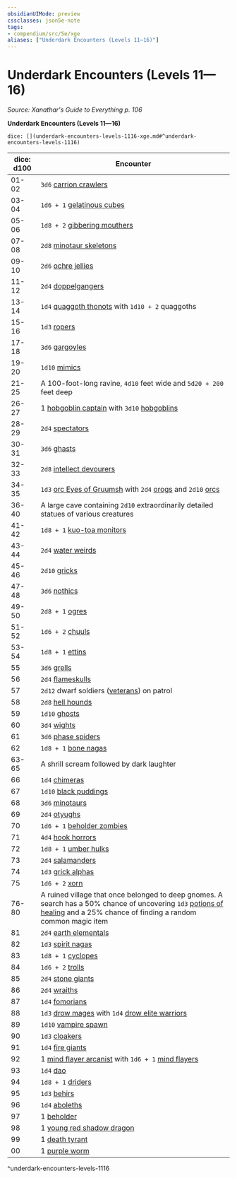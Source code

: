 ```yaml
---
obsidianUIMode: preview
cssclasses: json5e-note
tags:
- compendium/src/5e/xge
aliases: ["Underdark Encounters (Levels 11—16)"]
---
```

# Underdark Encounters (Levels 11—16)
*Source: Xanathar's Guide to Everything p. 106* 

**Underdark Encounters (Levels 11—16)**

`dice: [](underdark-encounters-levels-1116-xge.md#^underdark-encounters-levels-1116)`

| dice: d100 | Encounter |
|------------|-----------|
| 01-02 | `3d6` [carrion crawlers](/3-Mechanics/CLI/bestiary/monstrosity/carrion-crawler.md) |
| 03-04 | `1d6 + 1` [gelatinous cubes](/3-Mechanics/CLI/bestiary/ooze/gelatinous-cube.md) |
| 05-06 | `1d8 + 2` [gibbering mouthers](/3-Mechanics/CLI/bestiary/aberration/gibbering-mouther.md) |
| 07-08 | `2d8` [minotaur skeletons](/3-Mechanics/CLI/bestiary/undead/minotaur-skeleton.md) |
| 09-10 | `2d6` [ochre jellies](/3-Mechanics/CLI/bestiary/ooze/ochre-jelly.md) |
| 11-12 | `2d4` [doppelgangers](/3-Mechanics/CLI/bestiary/monstrosity/doppelganger.md) |
| 13-14 | `1d4` [quaggoth thonots](/3-Mechanics/CLI/bestiary/humanoid/quaggoth-thonot.md) with `1d10 + 2` quaggoths |
| 15-16 | `1d3` [ropers](/3-Mechanics/CLI/bestiary/monstrosity/roper.md) |
| 17-18 | `3d6` [gargoyles](/3-Mechanics/CLI/bestiary/elemental/gargoyle.md) |
| 19-20 | `1d10` [mimics](/3-Mechanics/CLI/bestiary/monstrosity/mimic.md) |
| 21-25 | A 100-foot-long ravine, `4d10` feet wide and `5d20 + 200` feet deep |
| 26-27 | 1 [hobgoblin captain](/3-Mechanics/CLI/bestiary/humanoid/hobgoblin-captain.md) with `3d10` [hobgoblins](/3-Mechanics/CLI/bestiary/humanoid/hobgoblin.md) |
| 28-29 | `2d4` [spectators](/3-Mechanics/CLI/bestiary/aberration/spectator.md) |
| 30-31 | `3d6` [ghasts](/3-Mechanics/CLI/bestiary/undead/ghast.md) |
| 32-33 | `2d8` [intellect devourers](/3-Mechanics/CLI/bestiary/aberration/intellect-devourer.md) |
| 34-35 | `1d3` [orc Eyes of Gruumsh](/3-Mechanics/CLI/bestiary/humanoid/orc-eye-of-gruumsh.md) with `2d4` [orogs](/3-Mechanics/CLI/bestiary/humanoid/orog.md) and `2d10` [orcs](/3-Mechanics/CLI/bestiary/humanoid/orc.md) |
| 36-40 | A large cave containing `2d10` extraordinarily detailed statues of various creatures |
| 41-42 | `1d8 + 1` [kuo-toa monitors](/3-Mechanics/CLI/bestiary/humanoid/kuo-toa-monitor.md) |
| 43-44 | `2d4` [water weirds](/3-Mechanics/CLI/bestiary/elemental/water-weird.md) |
| 45-46 | `2d10` [gricks](/3-Mechanics/CLI/bestiary/monstrosity/grick.md) |
| 47-48 | `3d6` [nothics](/3-Mechanics/CLI/bestiary/aberration/nothic.md) |
| 49-50 | `2d8 + 1` [ogres](/3-Mechanics/CLI/bestiary/giant/ogre.md) |
| 51-52 | `1d6 + 2` [chuuls](/3-Mechanics/CLI/bestiary/aberration/chuul.md) |
| 53-54 | `1d8 + 1` [ettins](/3-Mechanics/CLI/bestiary/giant/ettin.md) |
| 55 | `3d6` [grells](/3-Mechanics/CLI/bestiary/aberration/grell.md) |
| 56 | `2d4` [flameskulls](/3-Mechanics/CLI/bestiary/undead/flameskull.md) |
| 57 | `2d12` dwarf soldiers ([veterans](/3-Mechanics/CLI/bestiary/humanoid/veteran.md)) on patrol |
| 58 | `2d8` [hell hounds](/3-Mechanics/CLI/bestiary/fiend/hell-hound.md) |
| 59 | `1d10` [ghosts](/3-Mechanics/CLI/bestiary/undead/ghost.md) |
| 60 | `3d4` [wights](/3-Mechanics/CLI/bestiary/undead/wight.md) |
| 61 | `3d6` [phase spiders](/3-Mechanics/CLI/bestiary/monstrosity/phase-spider.md) |
| 62 | `1d8 + 1` [bone nagas](/3-Mechanics/CLI/bestiary/undead/bone-naga-guardian.md) |
| 63-65 | A shrill scream followed by dark laughter |
| 66 | `1d4` [chimeras](/3-Mechanics/CLI/bestiary/monstrosity/chimera.md) |
| 67 | `1d10` [black puddings](/3-Mechanics/CLI/bestiary/ooze/black-pudding.md) |
| 68 | `3d6` [minotaurs](/3-Mechanics/CLI/bestiary/monstrosity/minotaur.md) |
| 69 | `2d4` [otyughs](/3-Mechanics/CLI/bestiary/aberration/otyugh.md) |
| 70 | `1d6 + 1` [beholder zombies](/3-Mechanics/CLI/bestiary/undead/beholder-zombie.md) |
| 71 | `4d4` [hook horrors](/3-Mechanics/CLI/bestiary/monstrosity/hook-horror.md) |
| 72 | `1d8 + 1` [umber hulks](/3-Mechanics/CLI/bestiary/monstrosity/umber-hulk.md) |
| 73 | `2d4` [salamanders](/3-Mechanics/CLI/bestiary/elemental/salamander.md) |
| 74 | `1d3` [grick alphas](/3-Mechanics/CLI/bestiary/monstrosity/grick-alpha.md) |
| 75 | `1d6 + 2` [xorn](/3-Mechanics/CLI/bestiary/elemental/xorn.md) |
| 76-80 | A ruined village that once belonged to deep gnomes. A search has a 50% chance of uncovering `1d3` [potions of healing](/3-Mechanics/CLI/items/potion-of-healing.md) and a 25% chance of finding a random common magic item |
| 81 | `2d4` [earth elementals](/3-Mechanics/CLI/bestiary/elemental/earth-elemental.md) |
| 82 | `1d3` [spirit nagas](/3-Mechanics/CLI/bestiary/monstrosity/spirit-naga.md) |
| 83 | `1d8 + 1` [cyclopes](/3-Mechanics/CLI/bestiary/giant/cyclops.md) |
| 84 | `1d6 + 2` [trolls](/3-Mechanics/CLI/bestiary/giant/troll.md) |
| 85 | `2d4` [stone giants](/3-Mechanics/CLI/bestiary/giant/stone-giant.md) |
| 86 | `2d4` [wraiths](/3-Mechanics/CLI/bestiary/undead/wraith.md) |
| 87 | `1d4` [fomorians](/3-Mechanics/CLI/bestiary/giant/fomorian.md) |
| 88 | `1d3` [drow mages](/3-Mechanics/CLI/bestiary/humanoid/drow-mage.md) with `1d4` [drow elite warriors](/3-Mechanics/CLI/bestiary/humanoid/drow-elite-warrior.md) |
| 89 | `1d10` [vampire spawn](/3-Mechanics/CLI/bestiary/undead/vampire-spawn.md) |
| 90 | `1d3` [cloakers](/3-Mechanics/CLI/bestiary/aberration/cloaker.md) |
| 91 | `1d4` [fire giants](/3-Mechanics/CLI/bestiary/giant/fire-giant.md) |
| 92 | 1 [mind flayer arcanist](/3-Mechanics/CLI/bestiary/aberration/mind-flayer-arcanist.md) with `1d6 + 1` [mind flayers](/3-Mechanics/CLI/bestiary/aberration/mind-flayer.md) |
| 93 | `1d4` [dao](/3-Mechanics/CLI/bestiary/elemental/dao.md) |
| 94 | `1d8 + 1` [driders](/3-Mechanics/CLI/bestiary/monstrosity/drider.md) |
| 95 | `1d3` [behirs](/3-Mechanics/CLI/bestiary/monstrosity/behir.md) |
| 96 | `1d4` [aboleths](/3-Mechanics/CLI/bestiary/aberration/aboleth.md) |
| 97 | 1 [beholder](/3-Mechanics/CLI/bestiary/aberration/beholder.md) |
| 98 | 1 [young red shadow dragon](/3-Mechanics/CLI/bestiary/dragon/young-red-shadow-dragon.md) |
| 99 | 1 [death tyrant](/3-Mechanics/CLI/bestiary/undead/death-tyrant.md) |
| 00 | 1 [purple worm](/3-Mechanics/CLI/bestiary/monstrosity/purple-worm.md) |
^underdark-encounters-levels-1116